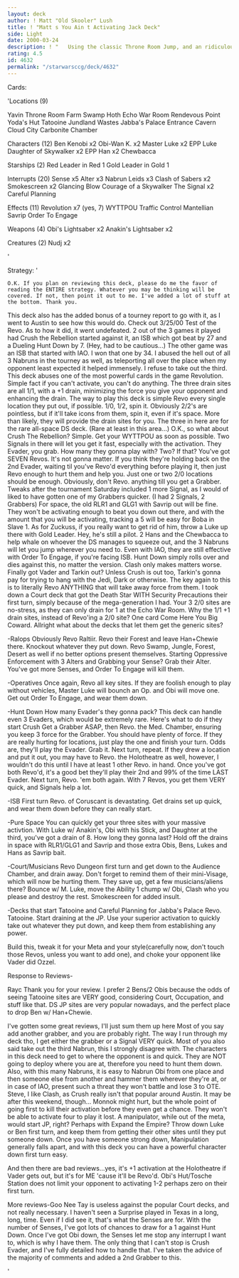 ```yaml
---
layout: deck
author: ! Matt "Old Skooler" Lush
title: ! "Matt s You Ain t Activating Jack Deck"
side: Light
date: 2000-03-24
description: ! "   Using the classic Throne Room Jump, and an ridiculous number of Revolutions, this Choke Deck can take down pretty much anything."
rating: 4.5
id: 4632
permalink: "/starwarsccg/deck/4632"
---
```

Cards: 

'Locations (9)

Yavin Throne Room
Farm
Swamp
Hoth Echo War Room
Rendevous Point
Yoda's Hut
Tatooine Jundland Wastes
Jabba's Palace Entrance Cavern
Cloud City Carbonite Chamber

Characters (12)
Ben Kenobi x2
Obi-Wan K. x2
Master Luke x2
EPP Luke
Daughter of Skywalker x2
EPP Han x2
Chewbacca

Starships (2)
Red Leader in Red 1
Gold Leader in Gold 1

Interrupts (20)
Sense x5
Alter x3
Nabrun Leids x3
Clash of Sabers x2
Smokescreen x2
Glancing Blow
Courage of a Skywalker
The Signal x2
Careful Planning

Effects (11)
Revolution x7 (yes, 7)
WYTTPOU
Traffic Control
Mantellian Savrip
Order To Engage

Weapons (4)
Obi's Lightsaber x2
Anakin's Lightsaber x2

Creatures (2)
Nudj x2

'

Strategy: '

	O.K. If you plan on reviewing this deck, please do me the favor of reading the ENTIRE strategy. Whatever you may be thinking will be covered. If not, then point it out to me. I've added a lot of stuff at the bottom. Thank you.
   This deck also has the added bonus of a tourney report to go with it, as I went to Austin to see how this would do. Check out 3/25/00 Test of the Revo. As to how it did, it went undefeated. 2 out of the 3 games it played had Crush the Rebellion started against it, an ISB which got beat by 27 and a Dueling Hunt Down by 7. (Hey, had to be cautious...) The other game was an ISB that started with IAO. I won that one by 34. I abused the hell out of all 3 Nabruns in the tourney as well, as teleporting all over the place when my opponent least expected it helped immensely. I refuse to take out the third.
   This deck abuses one of the most powerful cards in the game Revolution. Simple fact if you can't activate, you can't do anything. The three drain sites are all 1/1, with a +1 drain, minimizing the force you give your opponent and enhancing the drain. The way to play this deck is simple Revo every single location they put out, if possible. 1/0, 1/2, spin it. Obviously 2/2's are pointless, but if it'll take icons from them, spin it, even if it's space. More than likely, they will provide the drain sites for you. The three in here are for the rare all-space DS deck. (Rare at least in this area...) O.K., so what about Crush The Rebellion? Simple. Get your WYTTPOU as soon as possible. Two Signals in there will let you get it fast, especially with the activation. They Evader, you grab. How many they gonna play with? Two? If that? You've got SEVEN Revos. It's not gonna matter. If you think they're holding back on the 2nd Evader, waiting til you've Revo'd everything before playing it, then just Revo enough to hurt them and help you. Just one or two 2/0 locations should be enough. Obviously, don't Revo. anything till you get a Grabber. Tweaks after the tournament Saturday included 1 more Signal, as I would of liked to have gotten one of my Grabbers quicker. (I had 2 Signals, 2 Grabbers) For space, the old RLR1 and GLG1 with Savrip out will be fine. They won't be activating enough to beat you down out there, and with the amount that you will be activating, tracking a 5 will be easy for Boba in Slave 1. As for Zuckuss, if you really want to get rid of him, throw a Luke up there with Gold Leader. Hey, he's still a pilot. 2 Hans and the Chewbacca to help whale on whoever the DS manages to squeeze out, and the 3 Nabruns will let you jump wherever you need to. Even with IAO, they are still effective with Order To Engage, if you're facing ISB. Hunt Down simply rolls over and dies against this, no matter the version. Clash only makes matters worse. Finally got Vader and Tarkin out? Unless Crush is out too, Tarkin's gonna pay for trying to hang with the Jedi, Dark or otherwise.
The key again to this is to literally Revo ANYTHING that will take away force from them. I took down a Court deck that got the Death Star WITH Security Precautions their first turn, simply because of the mega-generation I had. Your 3 2/0 sites are no-stress, as they can only drain for 1 at the Echo War Room. Why the 1/1 +1 drain sites, instead of Revo'ing a 2/0 site? One card Come Here You Big Coward. Allright what about the decks that let them get the generic sites?

-Ralops Obviously Revo Raltiir. Revo their Forest and leave Han+Chewie there. Knockout whatever they put down. Revo Swamp, Jungle, Forest, Desert as well if no better options present themselves. Starting Oppressive Enforcement with 3 Alters and Grabbing your Sense? Grab their Alter. You've got more Senses, and Order To Engage will kill them.

-Operatives Once again, Revo all key sites. If they are foolish enough to play without vehicles, Master Luke will bounch an Op. and Obi will move one. Get out Order To Engage, and wear them down.

-Hunt Down How many Evader's they gonna pack? This deck can handle even 3 Evaders, which would be extremely rare. Here's what to do if they start Crush Get a Grabber ASAP, then Revo. the Med. Chamber, ensuring you keep 3 force for the Grabber. You should have plenty of force. If they are really hurting for locations, just play the one and finish your turn. Odds are, they'll play the Evader. Grab it. Next turn, repeat. If they drew a location and put it out, you may have to Revo. the Holotheatre as well, however, I wouldn't do this until I have at least 1 other Revo. in hand. Once you've got both Revo'd, it's a good bet they'll play their 2nd and 99% of the time LAST Evader. Next turn, Revo. 'em both again. With 7 Revos, you get them VERY quick, and Signals help a lot.

-ISB First turn Revo. of Coruscant is devastating. Get drains set up quick, and wear them down before they can really start.

-Pure Space You can quickly get your three sites with your massive activtion. With Luke w/ Anakin's, Obi with his Stick, and Daughter at the third, you've got a drain of 8. How long they gonna last? Hold off the drains in space with RLR1/GLG1 and Savrip and those extra Obis, Bens, Lukes and Hans as Savrip bait.

-Court/Musicians Revo Dungeon first turn and get down to the Audience Chamber, and drain away. Don't forget to remind them of their mini-Visage, which will now be hurting them. They save up, get a few musicians/aliens there? Bounce w/ M. Luke, move the Ability 1 chump w/ Obi, Clash who you please and destroy the rest. Smokescreen for added insult.

-Decks that start Tatooine and Careful Planning for Jabba's Palace Revo. Tatooine. Start draining at the JP. Use your superior activation to quickly take out whatever they put down, and keep them from establishing any power.

Build this, tweak it for your Meta and your style(carefully now, don't touch those Revos, unless you want to add one), and choke your opponent like Vader did Ozzel.

Response to Reviews-

Rayc Thank you for your review. I prefer 2 Bens/2 Obis because the odds of seeing Tatooine sites are VERY good, considering Court, Occupation, and stuff like that. DS JP sites are very popular nowadays, and the perfect place to drop Ben w/ Han+Chewie.

I've gotten some great reviews, I'll just sum them up here
Most of you say add another grabber, and you are probably right. The way I run through my deck tho, I get either the grabber or a Signal VERY quick. Most of you also said take out the third Nabrun, this I strongly disagree with. The characters in this deck need to get to where the opponent is and quick. They are NOT going to deploy where you are at, therefore you need to hunt them down. Also, with this many Nabruns, it is easy to Nabrun Obi from one place and then someone else from another and hammer them wherever they're at, or in case of IAO, present such a threat they won't battle and lose 3 to OTE. Steve, I like Clash, as Crush really isn't that popular around Austin. It may be after this weekend, though...
Monnok might hurt, but the whole point of going first to kill their activation before they even get a chance. They won't be able to activate four to play it lost. A manipulator, while out of the meta, would start JP, right? Perhaps with Expand the Empire? Throw down Luke or Ben first turn, and keep them from getting their other sites until they put someone down. Once you have someone strong down, Manipulation generally falls apart, and with this deck you can have a powerful character down first turn easy.

And then there are bad reviews...yes, it's +1 activation at the Holotheatre if Vader gets out, but it's for ME 'cause it'll be Revo'd. Obi's Hut/Tosche Station does not limit your opponent to activating 1-2 perhaps zero on their first turn.

More reviews-Goo Nee Tay is useless against the popular Court decks, and not really necessary. I haven't seen a Surprise played in Texas in a long, long, time. Even if I did see it, that's what the Senses are for. With the number of Senses, I've got lots of chances to draw for a 1 against Hunt Down. Once I've got Obi down, the Senses let me stop any interrupt I want to, which is why I have them. The only thing that I can't stop is Crush Evader, and I've fully detailed how to handle that. I've taken the advice of the majority of comments and added a 2nd Grabber to this.

'
